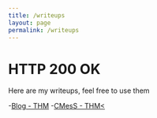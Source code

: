 ```yaml
---
title: /writeups
layout: page
permalink: /writeups
---
```


<h1 id="200">HTTP 200 OK</h1>

<p>Here are my writeups, feel free to use them</p>
-<a href="/writeups/Blog">Blog - THM</a>
-<a href="/writeups/CMesS">CMesS - THM<</a>
